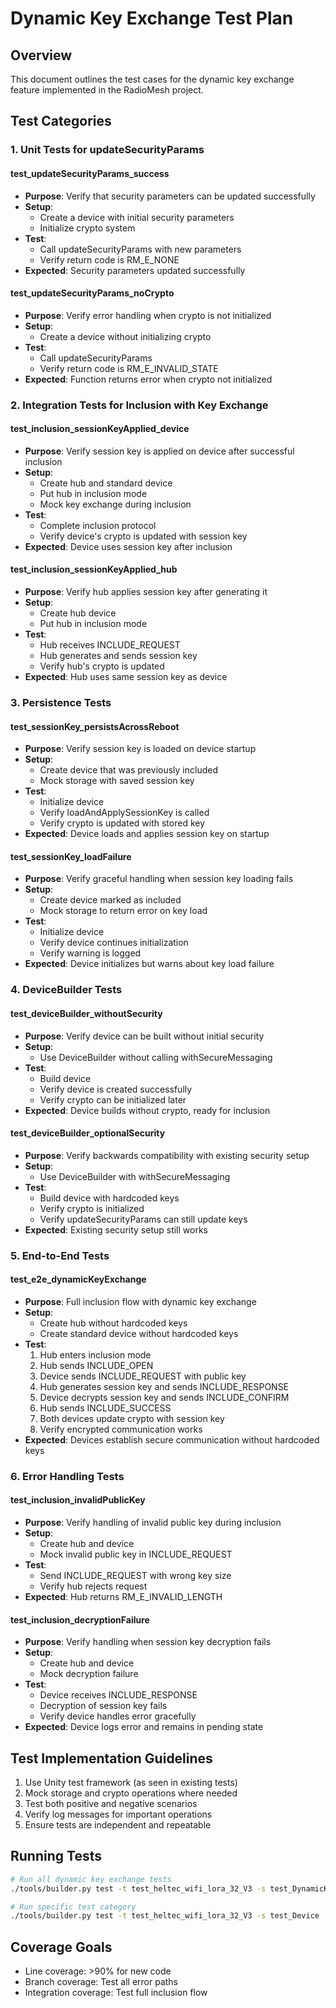 # Dynamic Key Exchange Test Plan

## Overview
This document outlines the test cases for the dynamic key exchange feature implemented in the RadioMesh project.

## Test Categories

### 1. Unit Tests for updateSecurityParams

#### test_updateSecurityParams_success
- **Purpose**: Verify that security parameters can be updated successfully
- **Setup**: 
  - Create a device with initial security parameters
  - Initialize crypto system
- **Test**:
  - Call updateSecurityParams with new parameters
  - Verify return code is RM_E_NONE
- **Expected**: Security parameters updated successfully

#### test_updateSecurityParams_noCrypto
- **Purpose**: Verify error handling when crypto is not initialized
- **Setup**: 
  - Create a device without initializing crypto
- **Test**:
  - Call updateSecurityParams
  - Verify return code is RM_E_INVALID_STATE
- **Expected**: Function returns error when crypto not initialized

### 2. Integration Tests for Inclusion with Key Exchange

#### test_inclusion_sessionKeyApplied_device
- **Purpose**: Verify session key is applied on device after successful inclusion
- **Setup**:
  - Create hub and standard device
  - Put hub in inclusion mode
  - Mock key exchange during inclusion
- **Test**:
  - Complete inclusion protocol
  - Verify device's crypto is updated with session key
- **Expected**: Device uses session key after inclusion

#### test_inclusion_sessionKeyApplied_hub
- **Purpose**: Verify hub applies session key after generating it
- **Setup**:
  - Create hub device
  - Put hub in inclusion mode
- **Test**:
  - Hub receives INCLUDE_REQUEST
  - Hub generates and sends session key
  - Verify hub's crypto is updated
- **Expected**: Hub uses same session key as device

### 3. Persistence Tests

#### test_sessionKey_persistsAcrossReboot
- **Purpose**: Verify session key is loaded on device startup
- **Setup**:
  - Create device that was previously included
  - Mock storage with saved session key
- **Test**:
  - Initialize device
  - Verify loadAndApplySessionKey is called
  - Verify crypto is updated with stored key
- **Expected**: Device loads and applies session key on startup

#### test_sessionKey_loadFailure
- **Purpose**: Verify graceful handling when session key loading fails
- **Setup**:
  - Create device marked as included
  - Mock storage to return error on key load
- **Test**:
  - Initialize device
  - Verify device continues initialization
  - Verify warning is logged
- **Expected**: Device initializes but warns about key load failure

### 4. DeviceBuilder Tests

#### test_deviceBuilder_withoutSecurity
- **Purpose**: Verify device can be built without initial security
- **Setup**:
  - Use DeviceBuilder without calling withSecureMessaging
- **Test**:
  - Build device
  - Verify device is created successfully
  - Verify crypto can be initialized later
- **Expected**: Device builds without crypto, ready for inclusion

#### test_deviceBuilder_optionalSecurity
- **Purpose**: Verify backwards compatibility with existing security setup
- **Setup**:
  - Use DeviceBuilder with withSecureMessaging
- **Test**:
  - Build device with hardcoded keys
  - Verify crypto is initialized
  - Verify updateSecurityParams can still update keys
- **Expected**: Existing security setup still works

### 5. End-to-End Tests

#### test_e2e_dynamicKeyExchange
- **Purpose**: Full inclusion flow with dynamic key exchange
- **Setup**:
  - Create hub without hardcoded keys
  - Create standard device without hardcoded keys
- **Test**:
  1. Hub enters inclusion mode
  2. Hub sends INCLUDE_OPEN
  3. Device sends INCLUDE_REQUEST with public key
  4. Hub generates session key and sends INCLUDE_RESPONSE
  5. Device decrypts session key and sends INCLUDE_CONFIRM
  6. Hub sends INCLUDE_SUCCESS
  7. Both devices update crypto with session key
  8. Verify encrypted communication works
- **Expected**: Devices establish secure communication without hardcoded keys

### 6. Error Handling Tests

#### test_inclusion_invalidPublicKey
- **Purpose**: Verify handling of invalid public key during inclusion
- **Setup**:
  - Create hub and device
  - Mock invalid public key in INCLUDE_REQUEST
- **Test**:
  - Send INCLUDE_REQUEST with wrong key size
  - Verify hub rejects request
- **Expected**: Hub returns RM_E_INVALID_LENGTH

#### test_inclusion_decryptionFailure
- **Purpose**: Verify handling when session key decryption fails
- **Setup**:
  - Create hub and device
  - Mock decryption failure
- **Test**:
  - Device receives INCLUDE_RESPONSE
  - Decryption of session key fails
  - Verify device handles error gracefully
- **Expected**: Device logs error and remains in pending state

## Test Implementation Guidelines

1. Use Unity test framework (as seen in existing tests)
2. Mock storage and crypto operations where needed
3. Test both positive and negative scenarios
4. Verify log messages for important operations
5. Ensure tests are independent and repeatable

## Running Tests

```bash
# Run all dynamic key exchange tests
./tools/builder.py test -t test_heltec_wifi_lora_32_V3 -s test_DynamicKeyExchange

# Run specific test category
./tools/builder.py test -t test_heltec_wifi_lora_32_V3 -s test_Device
```

## Coverage Goals

- Line coverage: >90% for new code
- Branch coverage: Test all error paths
- Integration coverage: Test full inclusion flow
